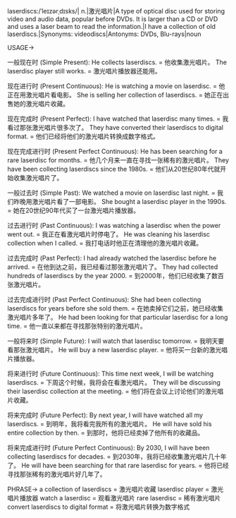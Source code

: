 laserdiscs:/ˈleɪzərˌdɪsks/| n.|激光唱片|A type of optical disc used for storing video and audio data, popular before DVDs.  It is larger than a CD or DVD and uses a laser beam to read the information.|I have a collection of old laserdiscs.|Synonyms: videodiscs|Antonyms: DVDs, Blu-rays|noun


USAGE->

一般现在时 (Simple Present):
He collects laserdiscs. = 他收集激光唱片。
The laserdisc player still works. = 激光唱片播放器还能用。

现在进行时 (Present Continuous):
He is watching a movie on laserdisc. = 他正在用激光唱片看电影。
She is selling her collection of laserdiscs. = 她正在出售她的激光唱片收藏。

现在完成时 (Present Perfect):
I have watched that laserdisc many times. = 我看过那张激光唱片很多次了。
They have converted their laserdiscs to digital format. = 他们已经将他们的激光唱片转换成数字格式。

现在完成进行时 (Present Perfect Continuous):
He has been searching for a rare laserdisc for months. = 他几个月来一直在寻找一张稀有的激光唱片。
They have been collecting laserdiscs since the 1980s. = 他们从20世纪80年代就开始收集激光唱片了。

一般过去时 (Simple Past):
We watched a movie on laserdisc last night. = 我们昨晚用激光唱片看了一部电影。
She bought a laserdisc player in the 1990s. = 她在20世纪90年代买了一台激光唱片播放器。

过去进行时 (Past Continuous):
I was watching a laserdisc when the power went out. = 我正在看激光唱片时停电了。
He was cleaning his laserdisc collection when I called. = 我打电话时他正在清理他的激光唱片收藏。

过去完成时 (Past Perfect):
I had already watched the laserdisc before he arrived. = 在他到达之前，我已经看过那张激光唱片了。
They had collected hundreds of laserdiscs by the year 2000. = 到2000年，他们已经收集了数百张激光唱片。


过去完成进行时 (Past Perfect Continuous):
She had been collecting laserdiscs for years before she sold them. = 在她卖掉它们之前，她已经收集激光唱片多年了。
He had been looking for that particular laserdisc for a long time. = 他一直以来都在寻找那张特别的激光唱片。

一般将来时 (Simple Future):
I will watch that laserdisc tomorrow. = 我明天要看那张激光唱片。
He will buy a new laserdisc player. = 他将买一台新的激光唱片播放器。

将来进行时 (Future Continuous):
This time next week, I will be watching laserdiscs. = 下周这个时候，我将会在看激光唱片。
They will be discussing their laserdisc collection at the meeting. = 他们将在会议上讨论他们的激光唱片收藏。

将来完成时 (Future Perfect):
By next year, I will have watched all my laserdiscs. = 到明年，我将看完我所有的激光唱片。
He will have sold his entire collection by then. = 到那时，他将已经卖掉了他所有的收藏品。

将来完成进行时 (Future Perfect Continuous):
By 2030, I will have been collecting laserdiscs for decades. = 到2030年，我将已经收集激光唱片几十年了。
He will have been searching for that rare laserdisc for years. = 他将已经寻找那张稀有的激光唱片好几年了。


PHRASE->
a collection of laserdiscs =  激光唱片收藏
laserdisc player = 激光唱片播放器
watch a laserdisc = 观看激光唱片
rare laserdisc = 稀有激光唱片
convert laserdiscs to digital format = 将激光唱片转换为数字格式
